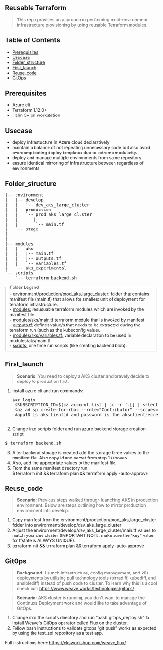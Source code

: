 ## Reusable Terraform

> This repo provides an approach to performing multi-environment infrastructure provisioning by  using reusable Terraform modules.

## Table of Contents

- [Prerequisites](#prerequisites)
- [Usecase](#usecase)
- [Folder_structure](#folder_structure)
- [First_launch](#first_launch)
- [Reuse_code](#Reuse_code)
- [GitOps](#gitops)

## Prerequisites
>
- Azure cli
- Terraform 1.12.0+
- Helm 3+ on workstation

## Usecase

>
- deploy infrastucture in Azure cloud declaratively
- maintain a balance of not repeating unnecessary code but also avoid overcomplicating deploy templates due to extreme modularity.
- deploy and manage multiple environments from same repository
- ensure identical mirroring of infrastructure between regardless of environments


## Folder_structure  

<pre>
|-- environment
|   |-- develop
|   |   `-- dev_aks_large_cluster
|   |-- production
|   |   `-- prod_aks_large_cluster
|   |      |
|   |       `-- main.tf
|   `-- stage
|   
|   
|-- modules
|   |-- aks
|   |   |-- main.tf
|   |   |-- outputs.tf
|   |   `-- variables.tf
|   `-- aks_experimental
`-- scripts
    `-- terraform_backend.sh
</pre>


<fieldset>
    <legend>Folder Legend</legend>
		- <u> environment/production/prod_aks_large_cluster:</u> folder that contains manifest file (main.tf) that allows for smallest unit of deployment for terraform infrastructure. <br>
		- <u>modules:</u> resusuable terraform modules which are invoked by the manifest file <br>
		- <u>modules/aks/main.tf</u> terraform module that is invoked by manifest <br>
		- <u>outputs.tf:</u> defines value/s that needs to be extracted during the terraform run (such as the kubeconfig value). <br>
		- <u>modules/aks/variables.tf:</u> variable declaration to be used in modules/aks/main.tf <br>
		- <u>scripts:</u> one time run scripts (like creating backend blob).
</fieldset>



## First_launch

><b>Scenario</b>: You need to deploy a AKS cluster and bravely decide to deploy to production first.

1. Install azure cli and run commands:
	<pre>$az login 
	$SUBSCRIPTION_ID=$(az account list | jq -r '.[] | select (.isDefault == true).id')
	$az ad sp create-for-rbac --role="Contributor" --scopes="/subscriptions/$SUBSCRIPTION_ID" | jq
	#appID is aksclientid and password is the aksclientsecret 
	</pre>
2. Change into scripts folder and run azure backend storage creation script <br>
<pre>$ terraform_backend.sh <resource_group_name> <storage_acct_name> <blob_container_name> </pre>

3. After backend storage is created add the storage three values to the manifest file. Also copy id and secret from step 1 (above> 
4. Also, add the appropriate values to the manifest file. 
5. From the same manifest directory run: <br>
$ terraform init && terraform plan && terraform apply -auto-approve 



## Reuse_code 
><b>Scenario:</b> Previous steps walked through luanching AKS in production environment. Below are steps outlining how to mirror production environment into develop. 

1. Copy manifest from the environment/production/prod_aks_large_cluster folder into environment/develop/dev_aks_large_cluster 
2. Adjust the environment/develop/dev_aks_large_cluster/main.tf values to match your dev cluster (IMPORTANT NOTE: make sure the "key" value for tfstate is ALWAYS UNIQUE). 
3. terraform init && terraform plan && terraform apply -auto-approve

## GitOps

><b>Background:</b> Launch infrastructure, config management, and k8s deployments by utilizing pull technology tools (terradiff, kubediff, and ansiblediff) instead of push code to cluster. To learn why this is a cool check out: <url> https://www.weave.works/technologies/gitops/ </url><br>

><b>Scenario:</b> AKS cluster is running, you don't want to manage the Continuos Deployment work and would like to take advantage of GitOps. 

1. Change into the scripts directory and run "bash gitops_deploy.sh" to install Weave's GitOps operator called Flux on the cluster. 
2. Follow bash instructions to validate gitops "git push" works as expected by using the test_api repository as a test app. 

Full instructions here: https://eksworkshop.com/weave_flux/


